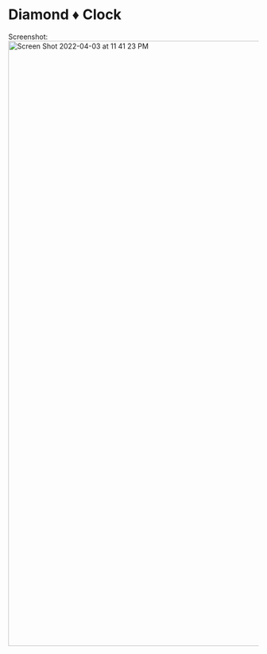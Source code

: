 # Diamond ♦ Clock

Screenshot:
<img width="1217" alt="Screen Shot 2022-04-03 at 11 41 23 PM" src="https://user-images.githubusercontent.com/46494969/161487441-4c8d4945-c05a-4669-9102-661d118d2f43.png">
